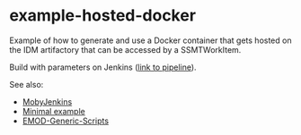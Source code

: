 # example-hosted-docker
Example of how to generate and use a Docker container that gets hosted on the IDM artifactory that can be accessed by a SSMTWorkItem.

Build with parameters on Jenkins ([link to pipeline](https://jenkins.apps.idmod.org/job/MobyJenkins_/build?delay=0sec])).

See also:
- [MobyJenkins](https://github.com/InstituteforDiseaseModeling/MobyJenkins)
- [Minimal example](https://github.com/InstituteforDiseaseModeling/example-container-build/tree/main/minimal)
- [EMOD-Generic-Scripts](https://github.com/InstituteforDiseaseModeling/EMOD-Generic-Scripts/blob/main/docker)
